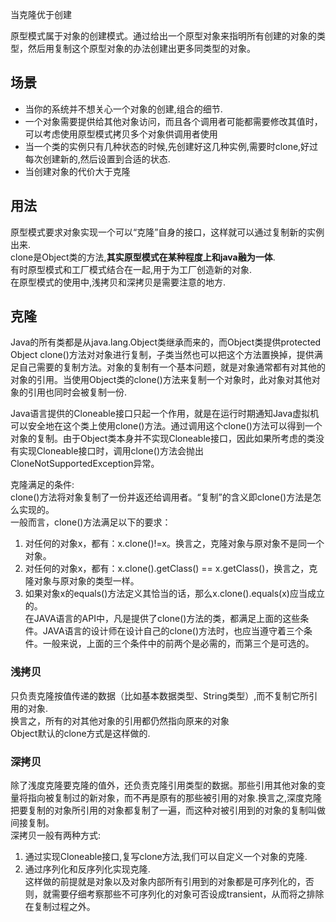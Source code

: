 当克隆优于创建
<!-- more -->
原型模式属于对象的创建模式。通过给出一个原型对象来指明所有创建的对象的类型，然后用复制这个原型对象的办法创建出更多同类型的对象。
 ##  场景

 - 当你的系统并不想关心一个对象的创建,组合的细节.
 - 一个对象需要提供给其他对象访问，而且各个调用者可能都需要修改其值时，可以考虑使用原型模式拷贝多个对象供调用者使用
 - 当一个类的实例只有几种状态的时候,先创建好这几种实例,需要时clone,好过每次创建新的,然后设置到合适的状态.
 - 当创建对象的代价大于克隆

 ## 用法
 原型模式要求对象实现一个可以“克隆”自身的接口，这样就可以通过复制新的实例出来.    
 clone是Object类的方法,**其实原型模式在某种程度上和java融为一体**.    
 有时原型模式和工厂模式结合在一起,用于为工厂创造新的对象.     
 在原型模式的使用中,浅拷贝和深拷贝是需要注意的地方.      

## 克隆
Java的所有类都是从java.lang.Object类继承而来的，而Object类提供protected Object clone()方法对对象进行复制，子类当然也可以把这个方法置换掉，提供满足自己需要的复制方法。对象的复制有一个基本问题，就是对象通常都有对其他的对象的引用。当使用Object类的clone()方法来复制一个对象时，此对象对其他对象的引用也同时会被复制一份.

Java语言提供的Cloneable接口只起一个作用，就是在运行时期通知Java虚拟机可以安全地在这个类上使用clone()方法。通过调用这个clone()方法可以得到一个对象的复制。由于Object类本身并不实现Cloneable接口，因此如果所考虑的类没有实现Cloneable接口时，调用clone()方法会抛出CloneNotSupportedException异常。

克隆满足的条件:       
clone()方法将对象复制了一份并返还给调用者。“复制”的含义即clone()方法是怎么实现的。      
一般而言，clone()方法满足以下的要求：          
 1. 对任何的对象x，都有：x.clone()!=x。换言之，克隆对象与原对象不是同一个对象。     
 2. 对任何的对象x，都有：x.clone().getClass() == x.getClass()，换言之，克隆对象与原对象的类型一样。     
 3. 如果对象x的equals()方法定义其恰当的话，那么x.clone().equals(x)应当成立的。     
在JAVA语言的API中，凡是提供了clone()方法的类，都满足上面的这些条件。JAVA语言的设计师在设计自己的clone()方法时，也应当遵守着三个条件。一般来说，上面的三个条件中的前两个是必需的，而第三个是可选的。
### 浅拷贝
只负责克隆按值传递的数据（比如基本数据类型、String类型）,而不复制它所引用的对象.     
换言之，所有的对其他对象的引用都仍然指向原来的对象        
Object默认的clone方式是这样做的.      

### 深拷贝
除了浅度克隆要克隆的值外，还负责克隆引用类型的数据。那些引用其他对象的变量将指向被复制过的新对象，而不再是原有的那些被引用的对象.换言之,深度克隆把要复制的对象所引用的对象都复制了一遍，而这种对被引用到的对象的复制叫做间接复制。  
深拷贝一般有两种方式:     
1. 通过实现Cloneable接口,复写clone方法,我们可以自定义一个对象的克隆.
2. 通过序列化和反序列化实现克隆.      
    这样做的前提就是对象以及对象内部所有引用到的对象都是可序列化的，否则，就需要仔细考察那些不可序列化的对象可否设成transient，从而将之排除在复制过程之外。



​	 

 
